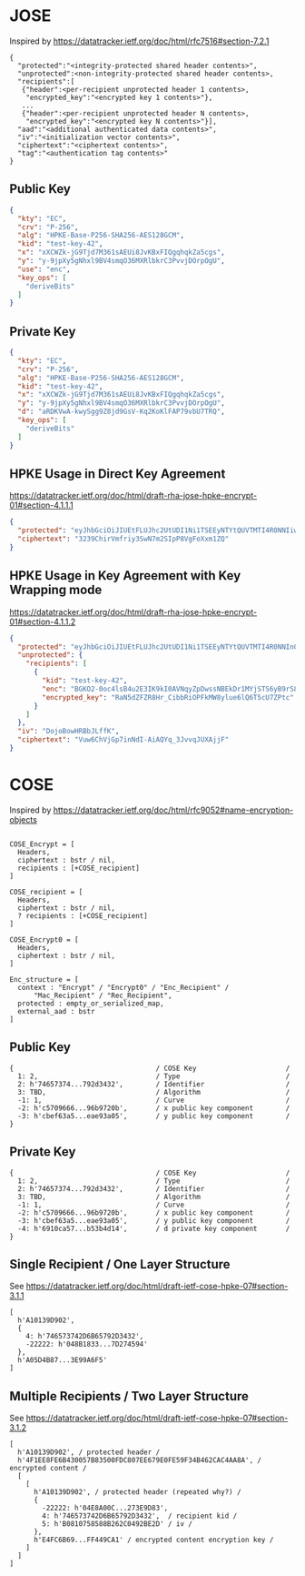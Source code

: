 # JOSE

Inspired by https://datatracker.ietf.org/doc/html/rfc7516#section-7.2.1

~~~~ text
{
  "protected":"<integrity-protected shared header contents>",
  "unprotected":<non-integrity-protected shared header contents>,
  "recipients":[
   {"header":<per-recipient unprotected header 1 contents>,
    "encrypted_key":"<encrypted key 1 contents>"},
   ...
   {"header":<per-recipient unprotected header N contents>,
    "encrypted_key":"<encrypted key N contents>"}],
  "aad":"<additional authenticated data contents>",
  "iv":"<initialization vector contents>",
  "ciphertext":"<ciphertext contents>",
  "tag":"<authentication tag contents>"
}
~~~~

## Public Key

~~~~ json
{
  "kty": "EC",
  "crv": "P-256",
  "alg": "HPKE-Base-P256-SHA256-AES128GCM",
  "kid": "test-key-42",
  "x": "xXCWZk-jG9Tjd7M361sAEUi8JvKBxFIQgqhqkZa5cgs",
  "y": "y-9jpXy5gNhxl9BV4smqO36MXRlbkrC3PvvjDOrpOgU",
  "use": "enc",
  "key_ops": [
    "deriveBits"
  ]
}
~~~~

## Private Key

~~~~ json
{
  "kty": "EC",
  "crv": "P-256",
  "alg": "HPKE-Base-P256-SHA256-AES128GCM",
  "kid": "test-key-42",
  "x": "xXCWZk-jG9Tjd7M361sAEUi8JvKBxFIQgqhqkZa5cgs",
  "y": "y-9jpXy5gNhxl9BV4smqO36MXRlbkrC3PvvjDOrpOgU",
  "d": "aRDKVwA-kwySgg9Z8jd9GsV-Kq2KoKlFAP79vbU7TRQ",
  "key_ops": [
    "deriveBits"
  ]
}
~~~~

## HPKE Usage in Direct Key Agreement

https://datatracker.ietf.org/doc/html/draft-rha-jose-hpke-encrypt-01#section-4.1.1.1

~~~~ json
{
  "protected": "eyJhbGciOiJIUEtFLUJhc2UtUDI1Ni1TSEEyNTYtQUVTMTI4R0NNIiwiZW5jIjoiQkIyaUpkbzZQM3ZYVVBQbUNoYlo5UjdUd0Y3dVEzTUpySWFIaWZUQnQyczZUZmgwNG9MWi1KOUtpX19QOXhfakZEYW9yZ0xwLUJUSG1OSi1FdmpVeHU4Iiwia2lkIjoidGVzdC1rZXktNDIifQ",
  "ciphertext": "3239ChirVmfriy3SwN7m2SIpP8VgFoXxm1ZQ"
}
~~~~

## HPKE Usage in Key Agreement with Key Wrapping mode

https://datatracker.ietf.org/doc/html/draft-rha-jose-hpke-encrypt-01#section-4.1.1.2

~~~~ json
{
  "protected": "eyJhbGciOiJIUEtFLUJhc2UtUDI1Ni1TSEEyNTYtQUVTMTI4R0NNIn0",
  "unprotected": {
    "recipients": [
      {
        "kid": "test-key-42",
        "enc": "BGKO2-0oc4lsB4u2E3IK9kI0AVNqyZpDwssNBEkDr1MYjSTS6yB9rS8A6hrRUdXVPzj05UiierQAMojlgySoJgk",
        "encrypted_key": "RaN5dZFZR8Hr_CibbRiOPFkMW8ylue6lQ6T5cU7ZPtc"
      }
    ]
  },
  "iv": "DojoBowHRBbJLffK",
  "ciphertext": "Vuw6ChVjGp7inNdI-AiAQYq_3JvvqJUXAjjF"
}
~~~~

# COSE

Inspired by https://datatracker.ietf.org/doc/html/rfc9052#name-encryption-objects

~~~~ text

COSE_Encrypt = [
  Headers,
  ciphertext : bstr / nil,
  recipients : [+COSE_recipient]
]

COSE_recipient = [
  Headers,
  ciphertext : bstr / nil,
  ? recipients : [+COSE_recipient]
]

COSE_Encrypt0 = [
  Headers,
  ciphertext : bstr / nil,
]

Enc_structure = [
  context : "Encrypt" / "Encrypt0" / "Enc_Recipient" /
      "Mac_Recipient" / "Rec_Recipient",
  protected : empty_or_serialized_map,
  external_aad : bstr
]

~~~~

## Public Key

~~~~ cbor-diag
{                                   / COSE Key                      /
  1: 2,                             / Type                          /
  2: h'74657374...792d3432',        / Identifier                    /
  3: TBD,                           / Algorithm                     /
  -1: 1,                            / Curve                         /
  -2: h'c5709666...96b9720b',       / x public key component        /
  -3: h'cbef63a5...eae93a05',       / y public key component        /
}
~~~~

## Private Key

~~~~ cbor-diag
{                                   / COSE Key                      /
  1: 2,                             / Type                          /
  2: h'74657374...792d3432',        / Identifier                    /
  3: TBD,                           / Algorithm                     /
  -1: 1,                            / Curve                         /
  -2: h'c5709666...96b9720b',       / x public key component        /
  -3: h'cbef63a5...eae93a05',       / y public key component        /
  -4: h'6910ca57...b53b4d14',       / d private key component       /
}
~~~~

## Single Recipient / One Layer Structure 

See https://datatracker.ietf.org/doc/html/draft-ietf-cose-hpke-07#section-3.1.1

~~~~ cbor-diag
[
  h'A10139D902', 
  {
    4: h'746573742D6B65792D3432', 
    -22222: h'048B1833...7D274594'
  }, 
  h'A05D4B87...3E99A6F5'
]
~~~~

## Multiple Recipients / Two Layer Structure

See https://datatracker.ietf.org/doc/html/draft-ietf-cose-hpke-07#section-3.1.2

~~~~ cbor-diag
[
  h'A10139D902', / protected header /
  h'4F1EE8FE6B430057B83500FDC807EE679E0FE59F34B462CAC4AA8A', / encrypted content /
  [
    [
      h'A10139D902', / protected header (repeated why?) /
      {
        -22222: h'04E8A00C...273E9D83', 
        4: h'746573742D6B65792D3432',  / recipient kid /
        5: h'B0810758588B262C0492BE2D' / iv /
      }, 
      h'E4FC6B69...FF449CA1' / encrypted content encryption key /
    ]
  ]
]
~~~~